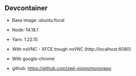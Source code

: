 ## Devcontainer

- Base image: ubuntu:focal
- Node: 14.18.1
- Yarn: 1.22.15
- With noVNC - XFCE trough noVNC (http://localhost:6080)
- With google-chrome

- github: https://github.com/zed-vision/monorepo
